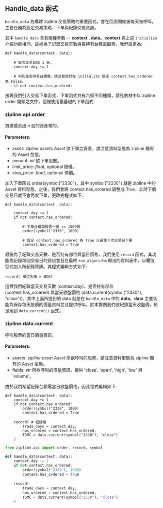 ## Handle_data 函式
`handle_data` 為構建 zipline 交易策略的重要函式，會在回測開始後每天被呼叫，主要任務為設定交易策略、下單與紀錄交易資訊。

其中 `handle_data` 含有兩種參數 -- __context__ , __data__。__context__ 與上述 `initialize` 介紹功能相同，這裡為了記錄交易天數與否持有台積電股票，我們設定為:

```
def handle_data(context, data):
    
    # 每次交易日加 1 天。
    context.day += 1 
    
    # 判別是否持有台積電，請注意我們在 initialize 設定 context.has_ordered 為 False。
    if not context.has_ordered:
```

接著我們引入交易下單函式，下單函式共有六個不同種類，請見教材中以 zipline order 開頭之文件，這裡使用最基礎的下單函式:

### zipline.api.order

買進或賣出 n 股的資產標的。

#### Parameters:
* asset: _zipline.assets.Asset_
        欲下單之資產，請注意資料型態為 zipline 獨有的 Asset 型態。
* amount: _int_
        欲下單股數。
* limit_price: _float_, optional
        限價。
* stop_price: _float_, optional
        停價。

加入下單函式 order(symbol("2330")，其中 symbol("2330") 就是 zipline 中的 Asset 資料型態。之後，我們會將 context.has_ordered 調整成 True，此時下個交易日就不會再度下單，更改完程式如下:
```
def handle_data(context, data):
    
    context.day += 1 
    if not context.has_ordered:
        
        # 下單台積電股票一張 == 1000股
        order(symbol("2330", 1000)
        
        # 設定 context.has_ordered 為 True 以避免下次交易日下單
        context.has_ordered = True
```
最後為了記錄交易天數、是否持有部位與當日價格，我們使用 `record` 函式，其功能為記錄每個交易日的資訊並且在最終 `run_algorithm` 輸出的資料表中，以欄位型式加入所紀錄資訊。其程式編輯方式如下:
```
record( 欄位名稱 = 資訊)
```
這裡我們紀錄當天交易天數 (context.day)、是否持有部位 (context.has_ordered) 與當天收盤價格 (data.current(symbol("2330"), "close"))，其中上面所提到的 data 就是在 `handle_data` 中的 __data__，__data__ 主要功能為保存每天股價的價量資料並且提供呼叫，於本實例我們欲紀錄當天收盤價，於是用到 `data.current()` 函式。

### zipline.data.current

呼叫股票的當日價量資訊。

#### Parameters:
* assets: _zipline.asset.Asset_
        所欲呼叫的股票，請注意資料型態為 zipline 獨有的 Asset 型態。
* fields: _str_
        所欲呼叫的價量資訊，提供 'close', 'open', 'high', 'low' 與 'volume'。

由於我們希望記錄台積電當日收盤價格，因此程式編輯如下:
```
def handle_data(context, data):
    context.day += 1 
    if not context.has_ordered:
        order(symbol("2330", 1000)
        context.has_ordered = True
        
    record( # 紀錄用
        trade_days = context.day,
        has_ordered = context.has_ordered,
        TSMC = data.current(symbol("2330"), "close")
    )
```

```python
from zipline.api import order, record, symbol

def handle_data(context, data):
    context.day += 1
    if not context.has_ordered:
        order(symbol("2330"), 1000)
        context.has_ordered = True
        
    record(
        trade_days = context.day,
        has_ordered = context.has_ordered,
        TSMC = data.current(symbol("2330"), "close")
    )
```